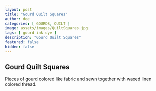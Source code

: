 ```yaml
---
layout: post
title: "Gourd Quilt Squares"
author: dee
categories: [ GOURDS, QUILT ]
image: assets/images/QuiltSquares.jpg
tags: [ gourd ink dye ]
description: "Gourd Quilt Squares"
featured: false
hidden: false
---
```


## Gourd Quilt Squares

Pieces of gourd colored like fabric and sewn together with waxed linen colored thread.
